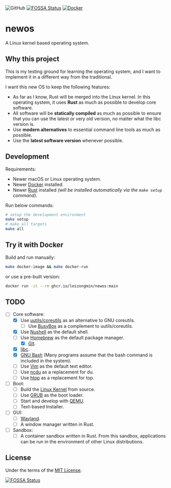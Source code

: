 ![GitHub](https://img.shields.io/github/license/leizongmin/newos)
[![FOSSA Status](https://app.fossa.com/api/projects/git%2Bgithub.com%2Fleizongmin%2Fnewos.svg?type=shield)](https://app.fossa.com/projects/git%2Bgithub.com%2Fleizongmin%2Fnewos?ref=badge_shield)
[![Docker](https://github.com/leizongmin/newos/actions/workflows/docker-publish.yml/badge.svg)](https://github.com/leizongmin/newos/actions/workflows/docker-publish.yml)

# newos

A Linux kernel based operating system.

## Why this project

This is my testing ground for learning the operating system, and I want to implement it in a different way from the traditional.

I want this new OS to keep the following features:

-   As far as I know, Rust will be merged into the Linux kernel. In this operating system, it uses **Rust** as much as possible to develop core software.
-   All software will be **statically compiled** as much as possible to ensure that you can use the latest or very old version, no matter what the libc version is.
-   Use **modern alternatives** to essential command line tools as much as possible.
-   Use the **latest software version** whenever possible.

## Development

Requirements:

-   Newer macOS or Linux operating system.
-   Newer [Docker](https://www.docker.com/) installed.
-   Newer [Rust](https://www.rust-lang.org/) installed _(will be installed automatically via the `make setup` command)_.

Run below commands:

```bash
# setup the development environment
make setup
# make all targets
make all
```

## Try it with Docker

Build and run manually:

```bash
make docker-image && make docker-run
```

or use a pre-built version:

```bash
docker run -it --rm ghcr.io/leizongmin/newos:main
```

## TODO

-   [ ] Core software:
    -   [x] Use [uutils/coreutils](https://github.com/uutils/coreutils) as an alternative to GNU coreutils.
        -   [ ] Use [BusyBox](https://busybox.net/) as a complement to uutils/coreutils.
    -   [x] Use [Nushell](https://www.nushell.sh/) as the default shell.
    -   [ ] Use [Homebrew](https://brew.sh/) as the default package manager.
        -   [x] [Git](https://git-scm.com/).
    -   [x] [libc](https://www.gnu.org/software/libc/).
    -   [x] [GNU Bash](https://www.gnu.org/software/bash/) (Many programs assume that the bash command is included in the system).
    -   [ ] Use [Vim](https://www.vim.org/) as the default text editor.
    -   [ ] Use [ncdu](https://dev.yorhel.nl/ncdu) as a replacement for du.
    -   [ ] Use [htop](https://htop.dev/) as a replacement for top.
-   [ ] Boot:
    -   [ ] Build the [Linux Kernel](https://github.com/torvalds/linux) from source.
    -   [ ] Use [GRUB](https://www.gnu.org/software/grub/) as the boot loader.
    -   [ ] Start and develop with [QEMU](https://www.qemu.org/).
    -   [ ] Text-based Installer.
-   [ ] GUI:
    -   [ ] [Wayland](https://wayland.freedesktop.org/).
    -   [ ] A window manager written in Rust.
-   [ ] Sandbox:
    -   [ ] A container sandbox written in Rust. From this sandbox, applications can be run in the environment of other Linux distributions.

## License

Under the terms of the [MIT License](LICENSE).

[![FOSSA Status](https://app.fossa.com/api/projects/git%2Bgithub.com%2Fleizongmin%2Fnewos.svg?type=large)](https://app.fossa.com/projects/git%2Bgithub.com%2Fleizongmin%2Fnewos?ref=badge_large)
